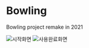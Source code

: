 # Bowling
Bowling project remake in 2021

![시작화면](https://user-images.githubusercontent.com/50034678/109293761-99aeba00-786f-11eb-9ff3-1f5ce8a0c265.png)
![사용완료화면](https://user-images.githubusercontent.com/50034678/109293758-99162380-786f-11eb-84eb-28010193bc26.png)
